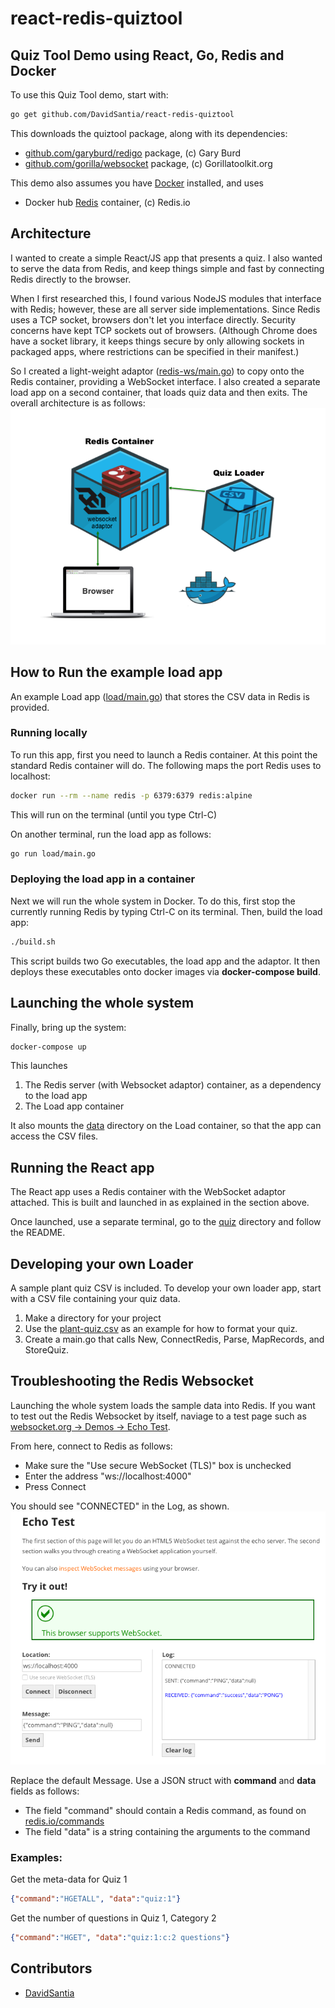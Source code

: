 # react-redis-quiztool
## Quiz Tool Demo using React, Go, Redis and Docker

To use this Quiz Tool demo, start with:
```sh
go get github.com/DavidSantia/react-redis-quiztool
```
This downloads the quiztool package, along with its dependencies:

* [github.com/garyburd/redigo](https://github.com/garyburd/redigo) package, (c) Gary Burd
* [github.com/gorilla/websocket](https://github.com/gorilla/websocket) package, (c) Gorillatoolkit.org

This demo also assumes you have [Docker](https://www.docker.com/) installed, and uses

* Docker hub [Redis](https://hub.docker.com/_/redis) container, (c) Redis.io

## Architecture

I wanted to create a simple React/JS app that presents a quiz.  I also wanted to serve the data from Redis, and keep things simple and fast by connecting Redis directly to the browser.

When I first researched this, I found various NodeJS modules that interface with Redis; however, these are all server side implementations. Since Redis uses a TCP socket, browsers don't let you interface directly. Security concerns have kept TCP sockets out of browsers. (Although Chrome does have a socket library, it keeps things secure by only allowing sockets in packaged apps, where restrictions can be specified in their manifest.)

So I created a light-weight adaptor ([redis-ws/main.go](https://github.com/DavidSantia/react-redis-quiztool/blob/master/redis-ws/main.go)) to copy onto the Redis container, providing a WebSocket interface. I also created a separate load app on a second container, that loads quiz data and then exits.  The overall architecture is as follows:
![Figure 1: Architecture](https://raw.githubusercontent.com/DavidSantia/react-redis-quiztool/master/README-Architecture.png)

## How to Run the example load app
An example Load app ([load/main.go](https://github.com/DavidSantia/react-redis-quiztool/blob/master/load/main.go)) that stores the CSV data in Redis is provided.

### Running locally
To run this app, first you need to launch a Redis container.  At this point the standard Redis container will do.  The following maps the port Redis uses to localhost:
```sh
docker run --rm --name redis -p 6379:6379 redis:alpine
```
This will run on the terminal (until you type Ctrl-C)

On another terminal, run the load app as follows:
```sh
go run load/main.go
```

### Deploying the load app in a container
Next we will run the whole system in Docker. To do this, first stop the currently running Redis by typing Ctrl-C on its terminal.  Then, build the load app:
```sh
./build.sh
```
This script builds two Go executables, the load app and the adaptor.  It then deploys these executables onto docker images via **docker-compose build**.

## Launching the whole system

Finally, bring up the system:
```sh
docker-compose up
```
This launches

1. The Redis server (with Websocket adaptor) container, as a dependency to the load app
2. The Load app container

It also mounts the [data](https://github.com/DavidSantia/react-redis-quiztool/blob/master/data) directory on the Load container, so that the app can access the CSV files.

## Running the React app

The React app uses a Redis container with the WebSocket adaptor attached.  This is built and launched in as explained in the section above.

Once launched, use a separate terminal, go to the [quiz](https://github.com/DavidSantia/react-redis-quiztool/blob/master/quiz) directory and follow the README.

## Developing your own Loader
A sample plant quiz CSV is included.  To develop your own loader app, start with a CSV file containing your quiz data.

1. Make a directory for your project
2. Use the [plant-quiz.csv](https://raw.githubusercontent.com/DavidSantia/react-redis-quiztool/master/plant-quiz.csv) as an example for how to format your quiz.
3. Create a main.go that calls New, ConnectRedis, Parse, MapRecords, and StoreQuiz.

## Troubleshooting the Redis Websocket

Launching the whole system loads the sample data into Redis. If you want to test out the Redis Websocket by itself, naviage to a test page such as [websocket.org -> Demos -> Echo Test](http://websocket.org/echo.html).

From here, connect to Redis as follows:

* Make sure the "Use secure WebSocket (TLS)" box is unchecked
* Enter the address "ws://localhost:4000"
* Press Connect

You should see "CONNECTED" in the Log, as shown.
![Figure 2: Debugging Websocket](https://raw.githubusercontent.com/DavidSantia/react-redis-quiztool/master/README-DebugWS.png)

Replace the default Message. Use a JSON struct with **command** and **data** fields as follows:

* The field "command" should contain a Redis command, as found on [redis.io/commands](https://redis.io/commands)
* The field "data" is a string containing the arguments to the command

### Examples:

Get the meta-data for Quiz 1
```json
{"command":"HGETALL", "data":"quiz:1"}
```

Get the number of questions in Quiz 1, Category 2
```json
{"command":"HGET", "data":"quiz:1:c:2 questions"}
```

## Contributors

* [DavidSantia](https://github.com/DavidSantia)
